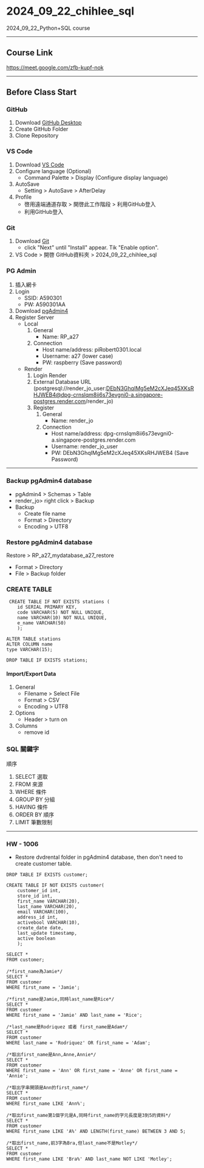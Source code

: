 # 2024_09_22_chihlee_sql
2024_09_22_Python+SQL course

---

## Course Link
https://meet.google.com/zfb-kupf-nok

---

## Before Class Start
### GitHub
1. Download [GitHub Desktop](https://desktop.github.com/download/)
2. Create GitHub Folder
3. Clone Repository
 
### VS Code
1. Download [VS Code](https://code.visualstudio.com/download)
2. Configure language (Optional)
   * Command Palette > Display (Configure display language)
3. AutoSave
   * Setting > AutoSave > AfterDelay
4. Profile
   * 啓用遠端通道存取 > 開啓此工作階段 > 利用GitHub登入
   * 利用GitHub登入

### Git
1. Download [Git](https://git-scm.com/downloads)
   * click "Next" until "Install" appear. Tik "Enable option".
2. VS Code > 開啓 GitHub資料夾 > 2024_09_22_chihlee_sql

### PG Admin
1. 插入網卡
2. Login
   * SSID: A590301
   * PW: A590301AA
3. Download [pgAdmin4](https://www.pgadmin.org/download/)  
4. Register Server
   * Local
     1. General
        * Name: RP_a27
     2. Connection
        * Host name/address: piRobert0301.local
        * Username: a27 (lower case)
        * PW: raspberry (Save password)
   * Render
     1. Login Render
     2. External Database URL (postgresql://render_jo_user:DEbN3GhqIMg5eM2cXJeq45XKsRHJWEB4@dpg-crnslqm8ii6s73evgni0-a.singapore-postgres.render.com/render_jo)
     3. Register
        1. General
           * Name: render_jo
        2. Connection
           * Host name/address: dpg-crnslqm8ii6s73evgni0-a.singapore-postgres.render.com
           * Username: render_jo_user
           * PW: DEbN3GhqIMg5eM2cXJeq45XKsRHJWEB4 (Save Password)


---

### Backup pgAdmin4 database
* pgAdmin4 > Schemas > Table
* render_jo> right click > Backup
* Backup
	* Create file name
   	* Format > Directory
   	* Encoding > UTF8

### Restore pgAdmin4 database
Restore > RP_a27_mydatabase_a27_restore
* Format > Directory
* File > Backup folder



### CREATE TABLE
```
 CREATE TABLE IF NOT EXISTS stations (
    id SERIAL PRIMARY KEY,
    code VARCHAR(5) NOT NULL UNIQUE,
    name VARCHAR(10) NOT NULL UNIQUE,
    e_name VARCHAR(50)
	);

ALTER TABLE stations
ALTER COLUMN name 
type VARCHAR(15);

DROP TABLE IF EXISTS stations;

```
#### Import/Export Data
1.  General
    * Filename > Select File
    * Format > CSV
    * Encoding > UTF8
2. Options
    * Header > turn on
3. Columns
    * remove id


### SQL 關鍵字
順序
1. SELECT 選取
2. FROM 來源
3. WHERE 條件
4. GROUP BY 分組
5. HAVING 條件
6. ORDER BY 順序
7. LIMIT 筆數限制

---
### HW - 1006
* Restore dvdrental folder in pgAdmin4 database, then don't need to create customer table.
```
DROP TABLE IF EXISTS customer;

CREATE TABLE IF NOT EXISTS customer(
	customer_id int,
	store_id int,
	first_name VARCHAR(20),
	last_name VARCHAR(20),
	email VARCHAR(100),
	address_id int,
	activebool VARCHAR(10),
	create_date date,
	last_update timestamp,
	active boolean
	);

SELECT *
FROM customer;

/*first_name為Jamie*/
SELECT *
FROM customer
WHERE first_name = 'Jamie';

/*first_name是Jamie,同時last_name是Rice*/
SELECT *
FROM customer
WHERE first_name = 'Jamie' AND last_name = 'Rice';

/*last_name是Rodriquez 或者 first_name是Adam*/
SELECT *
FROM customer
WHERE last_name = 'Rodriquez' OR first_name = 'Adam';

/*取出first_name是Ann,Anne,Annie*/
SELECT *
FROM customer
WHERE first_name = 'Ann' OR first_name = 'Anne' OR first_name = 'Annie';

/*取出字串開頭是Ann的first_name*/
SELECT *
FROM customer
WHERE first_name LIKE 'Ann%';

/*取出first_name第1個字元是A,同時first_name的字元長度是3到5的資料*/
SELECT *
FROM customer
WHERE first_name LIKE 'A%' AND LENGTH(first_name) BETWEEN 3 AND 5;

/*取出first_name,前3字為Bra,但last_name不是Motley*/
SELECT *
FROM customer
WHERE first_name LIKE 'Bra%' AND last_name NOT LIKE 'Motley';

```


